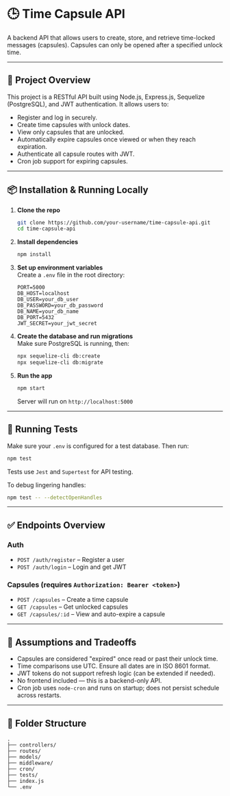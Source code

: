 # 🕒 Time Capsule API

A backend API that allows users to create, store, and retrieve time-locked messages (capsules). Capsules can only be opened after a specified unlock time.

---

## 🚀 Project Overview

This project is a RESTful API built using Node.js, Express.js, Sequelize (PostgreSQL), and JWT authentication. It allows users to:

- Register and log in securely.
- Create time capsules with unlock dates.
- View only capsules that are unlocked.
- Automatically expire capsules once viewed or when they reach expiration.
- Authenticate all capsule routes with JWT.
- Cron job support for expiring capsules.

---

## 📦 Installation & Running Locally

1. **Clone the repo**  
   ```bash
   git clone https://github.com/your-username/time-capsule-api.git
   cd time-capsule-api
   ```

2. **Install dependencies**  
   ```bash
   npm install
   ```

3. **Set up environment variables**  
   Create a `.env` file in the root directory:
   ```env
   PORT=5000
   DB_HOST=localhost
   DB_USER=your_db_user
   DB_PASSWORD=your_db_password
   DB_NAME=your_db_name
   DB_PORT=5432
   JWT_SECRET=your_jwt_secret
   ```

4. **Create the database and run migrations**  
   Make sure PostgreSQL is running, then:
   ```bash
   npx sequelize-cli db:create
   npx sequelize-cli db:migrate
   ```

5. **Run the app**  
   ```bash
   npm start
   ```

   Server will run on `http://localhost:5000`

---

## 🧪 Running Tests

Make sure your `.env` is configured for a test database. Then run:

```bash
npm test
```

Tests use `Jest` and `Supertest` for API testing.

To debug lingering handles:
```bash
npm test -- --detectOpenHandles
```

---

## ✅ Endpoints Overview

### Auth

- `POST /auth/register` – Register a user
- `POST /auth/login` – Login and get JWT

### Capsules (requires `Authorization: Bearer <token>`)

- `POST /capsules` – Create a time capsule
- `GET /capsules` – Get unlocked capsules
- `GET /capsules/:id` – View and auto-expire a capsule

---

## 🧠 Assumptions and Tradeoffs

- Capsules are considered "expired" once read or past their unlock time.
- Time comparisons use UTC. Ensure all dates are in ISO 8601 format.
- JWT tokens do not support refresh logic (can be extended if needed).
- No frontend included — this is a backend-only API.
- Cron job uses `node-cron` and runs on startup; does not persist schedule across restarts.

---

## 📂 Folder Structure

```
.
├── controllers/
├── routes/
├── models/
├── middleware/
├── cron/
├── tests/
├── index.js
└── .env
```

